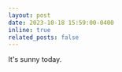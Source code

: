 ```yaml
---
layout: post
date: 2023-10-18 15:59:00-0400
inline: true
related_posts: false
---
```


It's sunny today.
